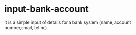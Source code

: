 # input-bank-account
it is a simple input of details for a bank system (name, account number,email, tel no)

